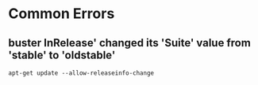 # Common Errors
## buster InRelease' changed its 'Suite' value from 'stable' to 'oldstable'
```
apt-get update --allow-releaseinfo-change
```